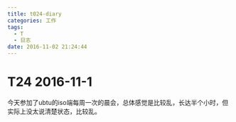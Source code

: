 ```yaml
---
title: t024-diary
categories: 工作
tags:
  - T
  - 日志
date: 2016-11-02 21:24:44
---
```

# T24 2016-11-1
今天参加了ubtu的iso端每周一次的晨会，总体感觉是比较乱，长达半个小时，但实际上没太说清楚状态，比较乱。
